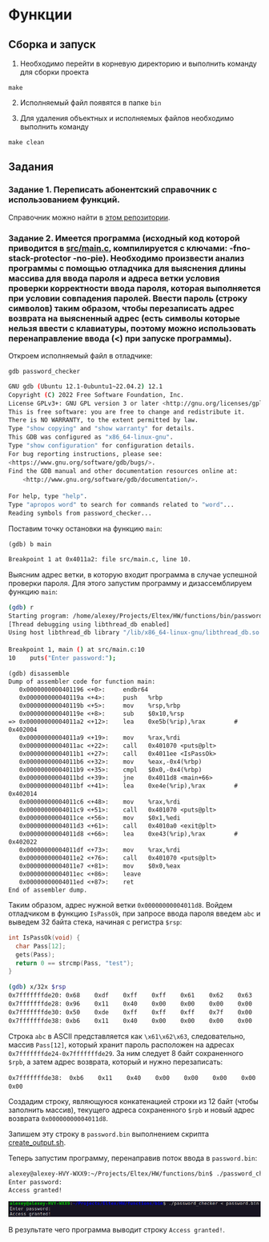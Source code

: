 # Функции

## Сборка и запуск

1. Необходимо перейти в корневую директорию и выполнить команду для сборки проекта

```
make
```

2. Исполняемый файл появятся в папке ```bin```

3. Для удаления объектных и исполняемых файлов необходимо выполнить команду

```
make clean
```

## Задания

### Задание 1. Переписать абонентский справочник с использованием функций.

Справочник можно найти в [этом репозитории](https://github.com/EltexEmbeddedC/structures).

### Задание 2. Имеется программа (исходный код которой приводится в [src/main.c](https://github.com/EltexEmbeddedC/functions/blob/main/src/main.c), компилируется с ключами: -fno-stack-protector -no-pie). Необходимо произвести анализ программы с помощью отладчика для выяснения длины массива для ввода пароля и адреса ветки условия проверки корректности ввода пароля, которая выполняется при условии совпадения паролей. Ввести пароль (строку символов) таким образом, чтобы перезаписать адрес возврата на выясненный адрес (есть символы которые нельзя ввести с клавиатуры, поэтому можно использовать перенаправление ввода (<) при запуске программы).

Откроем исполняемый файл в отладчике:

```
gdb password_checker
```

```bash
GNU gdb (Ubuntu 12.1-0ubuntu1~22.04.2) 12.1
Copyright (C) 2022 Free Software Foundation, Inc.
License GPLv3+: GNU GPL version 3 or later <http://gnu.org/licenses/gpl.html>
This is free software: you are free to change and redistribute it.
There is NO WARRANTY, to the extent permitted by law.
Type "show copying" and "show warranty" for details.
This GDB was configured as "x86_64-linux-gnu".
Type "show configuration" for configuration details.
For bug reporting instructions, please see:
<https://www.gnu.org/software/gdb/bugs/>.
Find the GDB manual and other documentation resources online at:
    <http://www.gnu.org/software/gdb/documentation/>.

For help, type "help".
Type "apropos word" to search for commands related to "word"...
Reading symbols from password_checker...
```

Поставим точку остановки на функцию ```main```:

```
(gdb) b main
```

```bash
Breakpoint 1 at 0x4011a2: file src/main.c, line 10.
```

Выясним адрес ветки, в которую входит программа в случае успешной проверки пароля. Для этого запустим программу и дизассемблируем функцию ```main```:

```bash
(gdb) r
Starting program: /home/alexey/Projects/Eltex/HW/functions/bin/password_checker 
[Thread debugging using libthread_db enabled]
Using host libthread_db library "/lib/x86_64-linux-gnu/libthread_db.so.1".

Breakpoint 1, main () at src/main.c:10
10	  puts("Enter password:");
```
```
(gdb) disassemble 
Dump of assembler code for function main:
   0x0000000000401196 <+0>:	    endbr64 
   0x000000000040119a <+4>:	    push   %rbp
   0x000000000040119b <+5>:	    mov    %rsp,%rbp
   0x000000000040119e <+8>:	    sub    $0x10,%rsp
=> 0x00000000004011a2 <+12>:	lea    0xe5b(%rip),%rax        # 0x402004
   0x00000000004011a9 <+19>:	mov    %rax,%rdi
   0x00000000004011ac <+22>:	call   0x401070 <puts@plt>
   0x00000000004011b1 <+27>:	call   0x4011ee <IsPassOk>
   0x00000000004011b6 <+32>:	mov    %eax,-0x4(%rbp)
   0x00000000004011b9 <+35>:	cmpl   $0x0,-0x4(%rbp)
   0x00000000004011bd <+39>:	jne    0x4011d8 <main+66>
   0x00000000004011bf <+41>:	lea    0xe4e(%rip),%rax        # 0x402014
   0x00000000004011c6 <+48>:	mov    %rax,%rdi
   0x00000000004011c9 <+51>:	call   0x401070 <puts@plt>
   0x00000000004011ce <+56>:	mov    $0x1,%edi
   0x00000000004011d3 <+61>:	call   0x4010a0 <exit@plt>
   0x00000000004011d8 <+66>:	lea    0xe43(%rip),%rax        # 0x402022
   0x00000000004011df <+73>:	mov    %rax,%rdi
   0x00000000004011e2 <+76>:	call   0x401070 <puts@plt>
   0x00000000004011e7 <+81>:	mov    $0x0,%eax
   0x00000000004011ec <+86>:	leave  
   0x00000000004011ed <+87>:	ret    
End of assembler dump.
```

Таким образом, адрес нужной ветки ```0x00000000004011d8```. Войдем отладчиком в функцию ```IsPassOk```, при запросе ввода пароля введем ```abc``` и выведем 32 байта стека, начиная с регистра ```$rsp```:

```c
int IsPassOk(void) {
  char Pass[12];
  gets(Pass);
  return 0 == strcmp(Pass, "test");
}
```

```bash
(gdb) x/32x $rsp
0x7fffffffde20:	0x68	0xdf	0xff	0xff	0x61	0x62	0x63	0x00
0x7fffffffde28:	0x96	0x11	0x40	0x00	0x00	0x00	0x00	0x00
0x7fffffffde30:	0x50	0xde	0xff	0xff	0xff	0x7f	0x00	0x00
0x7fffffffde38:	0xb6	0x11	0x40	0x00	0x00	0x00	0x00	0x00
```

Строка ```abc``` в ASCII представляется как ```\x61\x62\x63```, следовательно, массив ```Pass[12]```, который хранит пароль расположен на адресах ```0x7fffffffde24-0x7fffffffde29```. За ним следует 8 байт сохраненного ```$rpb```, а затем адрес возврата, который и нужно перезаписать:

```0x7fffffffde38:	0xb6	0x11	0x40	0x00	0x00	0x00	0x00	0x00```

Создадим строку, являющуюся конкатенацией строки из 12 байт (чтобы заполнить массив), текущего адреса сохраненного ```$rpb``` и новый адрес возврата ```0x00000000004011d8```. 

Запишем эту строку в ```password.bin``` выполнением скрипта [create_output.sh](https://github.com/EltexEmbeddedC/functions/blob/main/create_output.sh).

Теперь запустим программу, перенаправив поток ввода в ```password.bin```:

```bash
alexey@alexey-HVY-WXX9:~/Projects/Eltex/HW/functions/bin$ ./password_checker < password.bin 
Enter password:
Access granted!
```

![Результат](/result.png)

В результате чего программа выводит строку ```Access granted!```.
